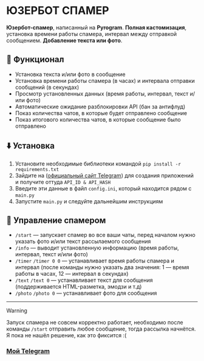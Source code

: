 # ЮЗЕРБОТ СПАМЕР
**Юзербот-спамер**, написанный на **Pyrogram**. **Полная кастомизация**, установка времени работы спамера, интервал между отправкой сообщением. **Добавление текста или фото**.

## 🔎 Функционал
+ Установка текста и/или фото в сообщение
+ Установка времени работы спамера (в часах) и интервала отправки сообщений (в секундах)
+ Просмотр установленных данных (время работы, интервал, текст и/или фото)
+ Автоматические ожидание разблокировки API (бан за антифлуд)
+ Показ количества чатов, в которые будет отправлено сообщение
+ Показ итогового количества чатов, в которые сообщение было отправлено

## ⬇️ Установка
1. Установите необходимые библиотеки командой `pip install -r requirements.txt`
2. Зайдите на ([официальный сайт Telegram](https://my.telegram.org/apps)) для создания приложений и получите оттуда `API_ID & API_HASH`
3. Введите эти данные в файл `config.ini`, который находится рядом с `main.py`
4. Запустите `main.py` и следуйте дальнейшим инструкциям

## 📝 Управление спамером
+ `/start` — запускает спамер во все ваши чаты, перед началом нужно указать фото и/или текст рассылаемого сообщения
+ `/info` — выводит установленную информацию (время работы, интервал, текст и/или фото)
+ `/timer` `/timer 0 0` — устанавливает время работы спамера и интервал (после команды нужно указать два значения: 1 — время работы в часах, 12 — интервал в секундах)
+ `/text` `/text 0` — устанавливает текст для сообщения (поддерживается HTML-разметка, эмодзи и т.д)
+ `/photo` `/photo 0` — устанавливает фото для сообщения
---
> [!WARNING]
> Запуск спамера не совсем корректно работает, необходимо после команды `/start` отправить любое сообщение, тогда рассылка начнётся. Я пока не нашёл решение, как это фиксится :( 

### [Мой Telegram](t.me/kesevone)

